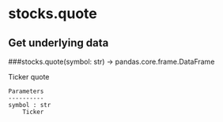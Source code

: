 # stocks.quote

## Get underlying data 
###stocks.quote(symbol: str) -> pandas.core.frame.DataFrame

Ticker quote

    Parameters
    ----------
    symbol : str
        Ticker
